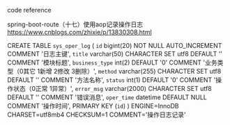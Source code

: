 
code reference

spring-boot-route（十七）使用aop记录操作日志 https://www.cnblogs.com/zhixie/p/13830308.html



CREATE TABLE `sys_oper_log` (
`id` bigint(20) NOT NULL AUTO_INCREMENT COMMENT '日志主键',
`title` varchar(50) CHARACTER SET utf8 DEFAULT '' COMMENT '模块标题',
`business_type` int(2) DEFAULT '0' COMMENT '业务类型（0其它 1新增 2修改 3删除）',
`method` varchar(255) CHARACTER SET utf8 DEFAULT '' COMMENT '方法名称',
`status` int(1) DEFAULT '0' COMMENT '操作状态（0正常 1异常）',
`error_msg` varchar(2000) CHARACTER SET utf8 DEFAULT '' COMMENT '错误消息',
`oper_time` datetime DEFAULT NULL COMMENT '操作时间',
PRIMARY KEY (`id`)
) ENGINE=InnoDB CHARSET=utf8mb4 CHECKSUM=1 COMMENT='操作日志记录'